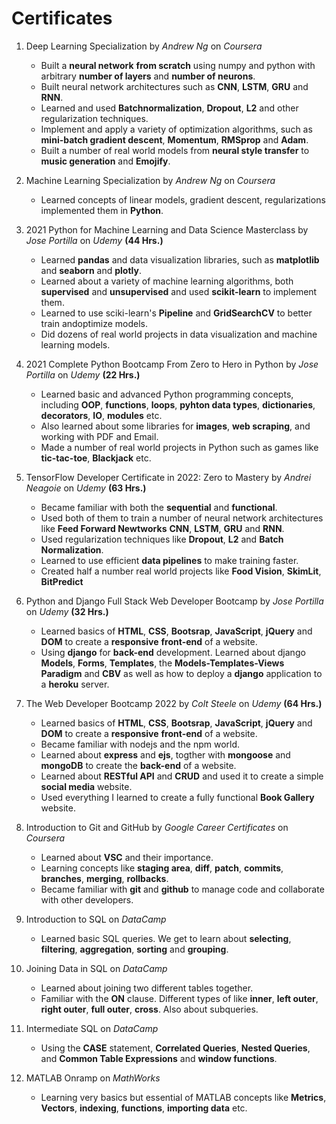 # Certificates
1. Deep Learning Specialization by *Andrew Ng* on *Coursera* 
   - Built a **neural network** **from scratch** using numpy and python with arbitrary **number of layers** and **number of neurons**.
   - Built neural network architectures such as **CNN**, **LSTM**, **GRU** and **RNN**.
   - Learned and used **Batchnormalization**, **Dropout**, **L2** and other regularization techniques.
   - Implement and apply a variety of optimization algorithms, such as **mini-batch gradient descent**, **Momentum**, **RMSprop** and **Adam**.
   - Built a number of real world models from **neural style transfer** to **music generation** and **Emojify**.
2. Machine Learning Specialization by *Andrew Ng* on *Coursera*
   - Learned concepts of linear models, gradient descent, regularizations implemented them in **Python**.
3. 2021 Python for Machine Learning and Data Science Masterclass by *Jose Portilla* on *Udemy* **(44 Hrs.)**
   - Learned **pandas** and data visualization libraries, such as **matplotlib** and **seaborn** and **plotly**.
   - Learned about a variety of machine learning algorithms, both **supervised** and **unsupervised** and used **scikit-learn** to implement them.
   - Learned to use sciki-learn's **Pipeline** and **GridSearchCV** to better train andoptimize models.
   - Did dozens of real world projects in data visualization and machine learning models.
4. 2021 Complete Python Bootcamp From Zero to Hero in Python by *Jose Portilla* on *Udemy* **(22 Hrs.)**
   - Learned basic and advanced Python programming concepts, including **OOP**, **functions**, **loops**, **pyhton data types**, **dictionaries**, **decorators**, **IO**, **modules** etc.
   - Also learned about some libraries for **images**, **web scraping**, and working with PDF and Email.
   - Made a number of real world projects in Python such as games like **tic-tac-toe**, **Blackjack** etc.
5. TensorFlow Developer Certificate in 2022: Zero to Mastery by *Andrei Neagoie* on *Udemy* **(63 Hrs.)**
   - Became familiar with both the **sequential** and **functional**.
   - Used both of them to train a number of neural network architectures like **Feed Forward Newtworks** **CNN**, **LSTM**, **GRU** and **RNN**.
   - Used regularization techniques like **Dropout**, **L2** and **Batch Normalization**.
   - Learned to use efficient **data pipelines** to make training faster.
   - Created half a number real world projects like **Food Vision**, **SkimLit**, **BitPredict**
6. Python and Django Full Stack Web Developer Bootcamp by *Jose Portilla* on *Udemy* **(32 Hrs.)**
   - Learned basics of **HTML**, **CSS**, **Bootsrap**, **JavaScript**, **jQuery** and **DOM** to create a **responsive** **front-end** of a website.
   - Using **django** for **back-end** development. Learned about django **Models**, **Forms**, **Templates**, the **Models-Templates-Views Paradigm** and **CBV** as well as how to deploy a **django** application to a **heroku** server.
7. The Web Developer Bootcamp 2022 by *Colt Steele* on *Udemy* **(64 Hrs.)**
   - Learned basics of **HTML**, **CSS**, **Bootsrap**, **JavaScript**, **jQuery** and **DOM** to create a **responsive** **front-end** of a website.
   - Became familiar with nodejs and the npm world.
   - Learned about **express** and **ejs**, togther with **mongoose** and **mongoDB** to create the **back-end** of a website.
   - Learned about **RESTful API** and **CRUD** and used it to create a simple **social media** website.
   - Used everything I learned to create a fully functional **Book Gallery** website.
8. Introduction to Git and GitHub by *Google Career Certificates* on *Coursera*
   - Learned about **VSC** and their importance.
   - Learning concepts like **staging area**, **diff**, **patch**, **commits**, **branches**, **merging**, **rollbacks**.
   - Became familiar with **git** and **github** to manage code and collaborate with other developers.
  
9.  Introduction to SQL on *DataCamp*
    - Learned basic SQL queries. We get to learn about **selecting**, **filtering**, **aggregation**, **sorting** and **grouping**. 
10. Joining Data in SQL on *DataCamp*
    - Learned about joining two different tables together.
    - Familiar with the **ON** clause. Different types of like **inner**, **left outer**, **right outer**, **full outer**, **cross**. Also about subqueries.
11. Intermediate SQL on *DataCamp*
    - Using the **CASE** statement, **Correlated Queries**, **Nested Queries**, and **Common Table Expressions** and **window functions**.
12. MATLAB Onramp on *MathWorks*
    - Learning very basics but essential of MATLAB concepts like **Metrics**, **Vectors**, **indexing**, **functions**, **importing data** etc.